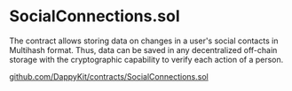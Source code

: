 # SocialConnections.sol

The contract allows storing data on changes in a user's social contacts in Multihash format. Thus, data can be saved in any decentralized off-chain storage with the cryptographic capability to verify each action of a person.

[github.com/DappyKit/contracts/SocialConnections.sol](https://github.com/DappyKit/contracts/blob/master/contracts/SocialConnections.sol)

